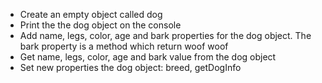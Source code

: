 * Create an empty object called dog
* Print the the dog object on the console
* Add name, legs, color, age and bark properties for the dog object. The bark property is a method which return woof woof
* Get name, legs, color, age and bark value from the dog object
* Set new properties the dog object: breed, getDogInfo